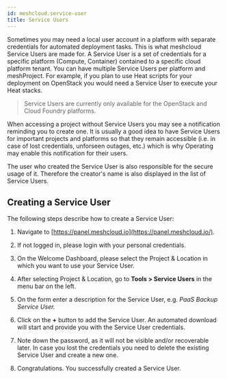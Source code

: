 ```yaml
---
id: meshcloud.service-user
title: Service Users
---
```


Sometimes you may need a local user account in a platform with separate credentials for automated deployment tasks. This is what meshcloud Service Users are made for. A Service User is a set of credentials for a specific platform \(Compute, Container\) contained to a specific cloud platform tenant. You can have multiple Service Users per platform and meshProject. For example, if you plan to use Heat scripts for your deployment on OpenStack you would need a Service User to execute your Heat stacks.

> Service Users are currently only available for the OpenStack and Cloud Foundry platforms.

When accessing a project without Service Users you may see a notification reminding you to create one. It is usually a good idea to have Service Users for important projects and platforms so that they remain accessible (i.e. in case of lost credentials, unforseen outages, etc.) which is why Operating may enable this notification for their users.

The user who created the Service User is also responsible for the secure usage of it. Therefore the creator's name is also displayed in the list of Service Users.

## Creating a Service User

The following steps describe how to create a Service User:

1. Navigate to [https://panel.meshcloud.io](https://panel.meshcloud.io/).

2. If not logged in, please login with your personal credentials.

3. On the Welcome Dashboard, please select the Project & Location in which you want to use your Service User.

4. After selecting Project & Location, go to **Tools &gt; Service Users** in the menu bar on the left.

5. On the form enter a description for the Service User, e.g. _PaaS Backup Service User._

6. Click on the **+** button to add the Service User. An automated download will start and provide you with the Service User credentials.

7. Note down the password, as it will not be visible and/or recoverable later. In case you lost the credentials you need to delete the existing Service User and create a new one.

8. Congratulations. You successfully created a Service User.
